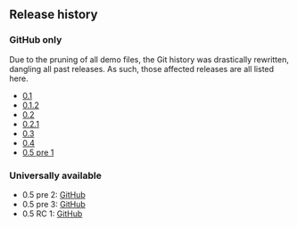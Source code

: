 ## Release history
### GitHub only
Due to the pruning of all demo files, the Git history was drastically rewritten, dangling all past releases. As such, those affected releases are all listed here.

* [0.1](https://github.com/ltgcgo/octavia/releases/tag/0.1)
* [0.1.2](https://github.com/ltgcgo/octavia/releases/tag/0.1.2)
* [0.2](https://github.com/ltgcgo/octavia/releases/tag/0.2)
* [0.2.1](https://github.com/ltgcgo/octavia/releases/tag/0.2.1)
* [0.3](https://github.com/ltgcgo/octavia/releases/tag/0.3)
* [0.4](https://github.com/ltgcgo/octavia/releases/tag/0.4)
* [0.5 pre 1](https://github.com/ltgcgo/octavia/releases/tag/0.4.112)

### Universally available
* 0.5 pre 2: [GitHub](https://github.com/ltgcgo/octavia/releases/tag/0.4.113)
* 0.5 pre 3: [GitHub](https://github.com/ltgcgo/octavia/releases/tag/0.4.114)
* 0.5 RC 1: [GitHub](https://github.com/ltgcgo/octavia/releases/tag/0.4.115)